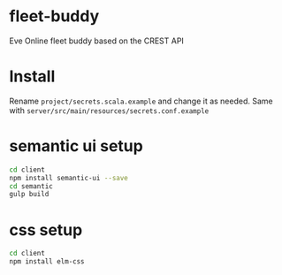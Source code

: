 # fleet-buddy
Eve Online fleet buddy based on the CREST API

# Install
Rename `project/secrets.scala.example` and change it as needed.
Same with `server/src/main/resources/secrets.conf.example`

# semantic ui setup

```bash
cd client
npm install semantic-ui --save
cd semantic
gulp build
```

# css setup

```bash
cd client
npm install elm-css
```

